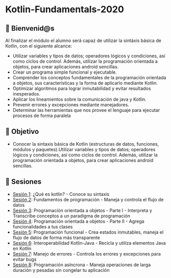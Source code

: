 # Kotlin-Fundamentals-2020 

## :wave: Bienvenid@s

Al finalizar el módulo el alumno será capaz de utilizar la sintáxis básica de Kotlin, con el siguiente alcance:
- Utilizar variables y tipos de datos; operadores lógicos y condiciones, así como ciclos de control. Además, utilizar la programación orientada a objetos, para crear aplicaciones android sencillas.
- Crear un programa simple funcional y ejecutable.
- Comprender los conceptos fundamentales de la programación orientada a objetos, sus características y la forma de aplicarlo mediante Kotlin.
- Optimizar algoritmos para lograr inmutabilidad y evitar resultados inesperados.
- Aplicar los lineamientos sobre la comunicación de java y Kotlin.
- Prevenir errores y excepciones mediante manejadores.
- Determinar las herramientas que nos provee el lenguaje para ejecutar procesos de forma paralela


## :dart: Objetivo

 - Conocer la sintaxis básica de Kotlin (estructuras de datos, funciones, módulos y paquetes).Utilizar variables y tipos de datos; operadores lógicos y condiciones, así como ciclos de control. Además, utilizar la programación orientada a objetos,  para crear aplicaciones android sencillas. 

## :bookmark_tabs: Sesiones
 
 - [Sesión 1](Sesion-01): ¿Qué es kotlin? - Conoce su sintaxis
 - [Sesión 2](Sesion-02): Fundamentos de programación - Maneja y controla el flujo de datos
 - [Sesión 3](Sesion-03): Programación orientada a objetos - Parte I - Interpreta y Transcribe conceptos a un paradigma de programación
 - [Sesión 4](Sesion-04): Programación orientada a objetos - Parte II - Agrega funcionalidades a tus clases
 - [Sesión 5](Sesion-05): Programación funcional - Crea estados inmutables, maneja el flujo de datos de forma más transparente 
 - [Sesión 6](Sesion-06): Interoperabilidad Kotlin-Java - Recicla y utiliza elementos Java en Kotlin
 - [Sesión 7](Sesion-07): Manejo de errores  - Controla los errores y excepciones para evitar bugs
 - [Sesión 8](Sesion-08): Programación asíncrona - Maneja operaciones de larga duración y pesadas sin congelar tu aplicación


